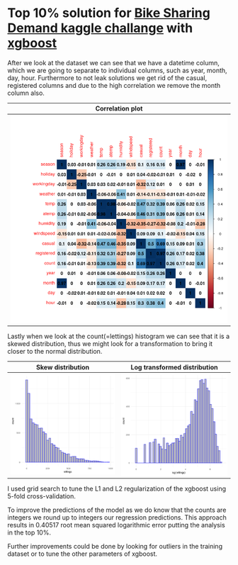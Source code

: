 # Top 10% solution for [Bike Sharing Demand kaggle challange](https://www.kaggle.com/c/bike-sharing-demand) with [xgboost](https://xgboost.readthedocs.io/en/latest/)

After we look at the dataset we can see that we have a datetime column, which we are going to separate to individual columns, such as year, month, day, hour. Furthermore to not leak solutions we get rid of the casual, registered columns and due to the high correlation we remove the month column also.

| Correlation plot |
|------------------|
| ![](corrplot.png "Correlation plot") |

Lastly when we look at the count(=lettings) histogram we can see that it is a skewed distribution, thus we might look for a transformation to bring it closer to the normal distribution.

| Skew distribution | Log transformed distribution |
|-------------------|------------------------------|
| ![](lettings.png "Skew distribution") | ![](log_lettings.png "Log transformed distribution") |

I used grid search to tune the L1 and L2 regularization of the xgboost using 5-fold cross-validation.

To improve the predictions of the model as we do know that the counts are integers we round up to integers our regression predictions. This approach results in 0.40517 root mean squared logarithmic error putting the analysis in the top 10%.

Further improvements could be done by looking for outliers in the training dataset or to tune the other parameters of xgboost.
